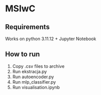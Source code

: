 # MSIwC

## Requirements
Works on python 3.11.12 + Jupyter Notebook

## How to run

1. Copy .csv files to archive
2. Run ekstracja.py
3. Run autoencoder.py
4. Run mlp_classifier.py
5. Run visualisation.ipynb